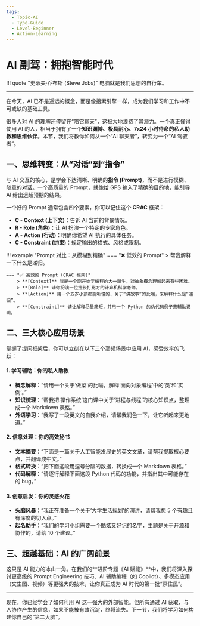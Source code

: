 ```yaml
---
tags:
  - Topic-AI
  - Type-Guide
  - Level-Beginner
  - Action-Learning
---
```


# AI 副驾：拥抱智能时代

!!! quote "史蒂夫·乔布斯 (Steve Jobs)"
    电脑就是我们思想的自行车。

---

在今天，AI 已不是遥远的概念，而是像搜索引擎一样，成为我们学习和工作中不可或缺的基础工具。

很多人对 AI 的理解还停留在“陪它聊天”，这极大地浪费了其潜力。一个真正懂得使用 AI 的人，相当于拥有了一个**知识渊博、极具耐心、7x24 小时待命的私人助教和思维伙伴**。本节，我们将教你如何从一个“AI 聊天者”，转变为一个“AI 驾驭者”。

## 一、思维转变：从“对话”到“指令”

与 AI 交互的核心，是学会下达清晰、明确的**指令 (Prompt)**，而不是进行模糊、随意的对话。一个高质量的 Prompt，就像给 GPS 输入了精确的目的地，能引导 AI 给出远超预期的结果。

一个好的 Prompt 通常包含四个要素，你可以记住这个 **CRAC** 框架：

*   **C - Context (上下文)**：告诉 AI 当前的背景情况。
*   **R - Role (角色)**：让 AI 扮演一个特定的专家角色。
*   **A - Action (行动)**：明确你希望 AI 执行的具体任务。
*   **C - Constraint (约束)**：规定输出的格式、风格或限制。

!!! example "Prompt 对比：从模糊到精确"
    === "❌ 低效的 Prompt"
        > 帮我解释一下什么是递归。

    === "✅ 高效的 Prompt (CRAC 框架)"
        > **[Context]** 我是一个刚开始学编程的大一新生，对抽象概念理解起来有些困难。
        > **[Role]** 请你扮演一位擅长打比方的计算机科学老师。
        > **[Action]** 用一个五岁小孩都能听懂的、关于“讲故事”的比喻，来解释什么是“递归”。
        > **[Constraint]** 请让解释尽量简短，并用一个 Python 的伪代码例子来辅助说明。

## 二、三大核心应用场景

掌握了提问框架后，你可以立刻在以下三个高频场景中应用 AI，感受效率的飞跃：

#### 1. 学习辅助：你的私人助教

*   **概念解释**：“请用一个关于‘做菜’的比喻，解释‘面向对象编程’中的‘类’和‘实例’。”
*   **知识梳理**：“帮我把‘操作系统’这门课中关于‘进程与线程’的核心知识点，整理成一个 Markdown 表格。”
*   **外语学习**：“我写了一段英文的自我介绍，请帮我润色一下，让它听起来更地道。”

#### 2. 信息处理：你的高效秘书

*   **文本摘要**：“下面是一篇关于人工智能发展史的英文文章，请帮我提取核心要点，并翻译成中文。”
*   **格式转换**：“把下面这段用逗号分隔的数据，转换成一个 Markdown 表格。”
*   **代码解释**：“请逐行解释下面这段 Python 代码的功能，并指出其中可能存在的 bug。”

#### 3. 创意启发：你的灵感火花

*   **头脑风暴**：“我正在准备一个关于‘大学生活规划’的演讲，请帮我想 5 个有趣且有深度的切入点。”
*   **起名助手**：“我们的学习小组需要一个酷炫又好记的名字，主题是关于开源和协作的，请给 10 个建议。”

## 三、超越基础：AI 的广阔前景

这只是 AI 能力的冰山一角。在我们的**进阶专题《AI 赋能》**中，我们将深入探讨更高级的 Prompt Engineering 技巧、AI 辅助编程（如 Copilot）、多模态应用（文生图、视频）等更强大的技术，让你真正成为 AI 时代的第一批“原住民”。

---

现在，你已经学会了如何利用 AI 这一强大的外部智能。但所有通过 AI 获取、与人协作产生的信息，如果不能被有效沉淀，终将流失。下一节，我们将学习如何构建你自己的“第二大脑”。